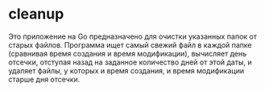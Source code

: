 # cleanup
Это приложение на Go предназначено для очистки указанных папок от старых файлов. Программа ищет самый свежий файл в каждой папке (сравнивая время создания и время модификации), вычисляет день отсечки, отступая назад на заданное количество дней от этой даты, и удаляет файлы, у которых и время создания, и время модификации старше дня отсечки.
